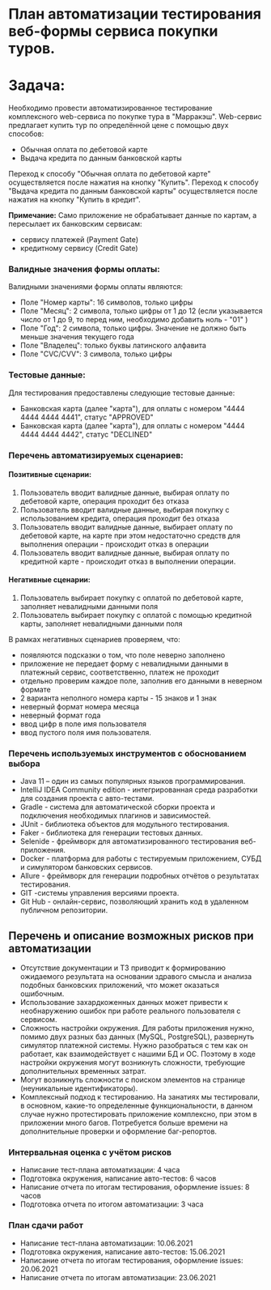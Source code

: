 # План автоматизации тестирования веб-формы сервиса покупки туров.

# Задача:
Необходимо провести автоматизированное тестирование комплексного web-сервиса по покупке тура в "Марракэш".
Web-сервис предлагает купить тур по определённой цене с помощью двух способов:

* Обычная оплата по дебетовой карте
* Выдача кредита по данным банковской карты

Переход к способу "Обычная оплата по дебетовой карте" осуществляется после нажатия на кнопку "Купить".
Переход к способу "Выдача кредита по данным банковской карты" осуществляется после нажатия на кнопку "Купить в кредит".

**Примечание:** Само приложение не обрабатывает данные по картам, а пересылает их банковским сервисам:

* сервису платежей (Payment Gate)
* кредитному сервису (Credit Gate)

### Валидные значения формы оплаты:

Валидными значениями формы оплаты являются:

* Поле "Номер карты": 16 символов, только цифры
* Поле "Месяц": 2 символа, только цифры от 1 до 12 (если указывается число от 1 до 9, то перед ним, необходимо добавить ноль - "01" )
* Поле "Год": 2 символа, только цифры. Значение не должно быть меньше значения текущего года
* Поле "Владелец": только буквы латинского алфавита
* Поле "CVC/CVV": 3 символа, только цифры

### Тестовые данные:

Для тестирования предоставлены следующие тестовые данные:

* Банковская карта (далее "карта"), для оплаты с номером "4444 4444 4444 4441", статус "APPROVED"
* Банковская карта (далее "карта"), для оплаты с номером "4444 4444 4444 4442", статус "DECLINED"

### Перечень автоматизируемых сценариев:

#### Позитивные сценарии:
1. Пользователь вводит валидные данные, выбирая оплату по дебетовой карте, операция проходит без отказа
2. Пользователь вводит валидные данные, выбирая покупку с использованием кредита, операция проходит без отказа
3. Пользователь вводит валидные данные, выбирает оплату по дебетовой карте, на карте при этом недостаточно средств для выполнения операции - происходит отказ в операции
4. Пользователь вводит валидные данные, выбирая оплату по кредитной карте - происходит отказ в выполнении операции.



#### Негативные сценарии:
1. Пользователь выбирает покупку с оплатой по дебетовой карте, заполняет невалидными данными поля
2. Пользователь выбирает покупку с оплатой с помощью кредитной карты, заполняет невалидными данными поля

В рамках негативных сценариев проверяем, что:
* появляются подсказки о том, что поле неверно заполнено
* приложение не передает форму с невалидными данными в платежный сервис, соответственно, платеж не проходит
* отдельно проверим каждое поле, заполнив его данными в неверном формате
* 2 варианта неполного номера карты - 15 знаков и 1 знак
* неверный формат номера месяца
* неверный формат года
* ввод цифр в поле имя пользователя
* ввод пустого поля имя пользователя.



### Перечень используемых инструментов с обоснованием выбора
* Java 11 – один из самых популярных языков программирования.
* IntelliJ IDEA Community edition - интегрированная среда разработки для создания проекта с авто-тестами.
* Gradle - система для автоматической сборки проекта и подключения необходимых плагинов и зависимостей.
* JUnit - библиотека объектов для модульного тестирования.
* Faker - библиотека для генерации тестовых данных.
* Selenide - фреймворк для автоматизированного тестирования веб-приложения.
* Docker - платформа для работы с тестируемым приложением, СУБД и симулятором банковских сервисов.
* Allure - фреймворк для генерации подробных отчётов о результатах тестирования.
* GIT -системы управления версиями проекта.
* Git Hub - онлайн-сервис, позволяющий хранить код в удаленном публичном репозитории.

## Перечень и описание возможных рисков при автоматизации
* Отсутствие документации и ТЗ приводит к формированию ожидаемого результата на основании здравого смысла и анализа
  подобных банковских приложений, что может оказаться ошибочным.
* Использование захардкоженных данных может привести к необнаружению ошибок при работе реального пользователя с сервисом.
* Cложность настройки окружения. Для работы приложения нужно, помимо двух разных баз данных (MySQL, PostgreSQL), 
  развернуть симулятор платежной системы. Нужно разобраться с тем как он работает, 
  как взаимодействует с нашими БД и ОС. 
  Поэтому в ходе настройки окружения могут возникнуть сложности, требующие дополнительных временных затрат.
* Могут возникнуть сложности с поиском элементов на странице (неуникальные идентификаторы).
* Комплексный подход к тестированию. На занатиях мы тестировали, в основном, какие-то определенные функциональности, 
  в данном случае нужно протестировать приложение комплексно, при этом в приложении много багов. 
  Потребуется больше времени на дополнительные проверки и оформление баг-репортов.


### Интервальная оценка с учётом рисков
* Написание тест-плана автоматизации: 4 часа
* Подготовка окружения, написание авто-тестов: 6 часов
* Написание отчета по итогам тестирования, оформление issues: 8 часов
* Подготовка отчета по итогом автоматизации: 3 часа
### План сдачи работ
* Написание тест-плана автоматизации: 10.06.2021
* Подготовка окружения, написание авто-тестов: 15.06.2021
* Написание отчета по итогам тестирования, оформление issues: 20.06.2021
* Написание отчета по итогам  автоматизации: 23.06.2021
